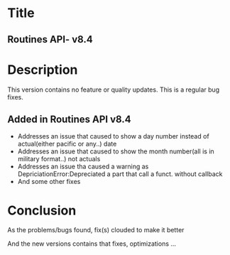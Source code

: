 Title 
=======

Routines API- v8.4
-------------------

Description
============

This version contains no feature or quality updates. This is a regular bug fixes.


Added in Routines API v8.4
--------------------------
   
 - Addresses an issue that caused to show a day number instead of actual(either pacific or any..) date
 - Addresses an issue that caused to show the month number(all is in military format..) not actuals
 - Addresses an issue tha caused a warning as DepriciationError:Depreciated a part that call a funct. without callback
 - And some other fixes
 
 Conclusion
 ===========
 
 As the problems/bugs found, fix(s) clouded to make it better
 
 And the new versions contains that fixes, optimizations ...
